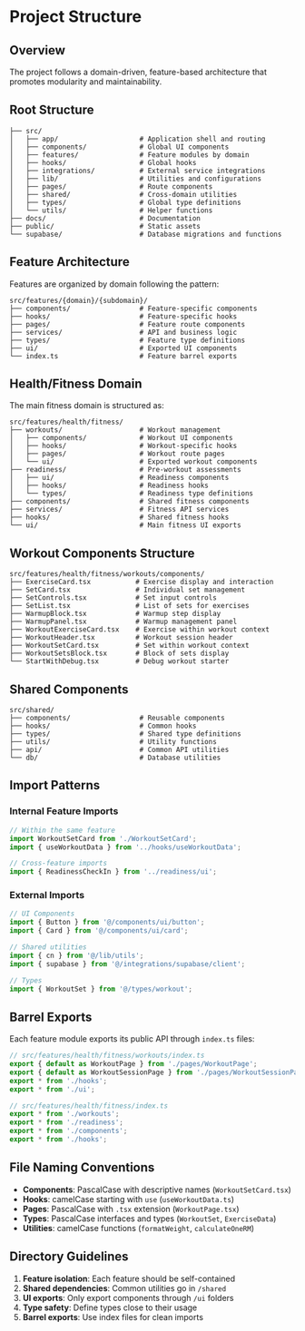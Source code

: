 # Project Structure

## Overview

The project follows a domain-driven, feature-based architecture that promotes modularity and maintainability.

## Root Structure

```
├── src/
│   ├── app/                    # Application shell and routing
│   ├── components/             # Global UI components
│   ├── features/               # Feature modules by domain
│   ├── hooks/                  # Global hooks
│   ├── integrations/           # External service integrations
│   ├── lib/                    # Utilities and configurations
│   ├── pages/                  # Route components
│   ├── shared/                 # Cross-domain utilities
│   ├── types/                  # Global type definitions
│   └── utils/                  # Helper functions
├── docs/                       # Documentation
├── public/                     # Static assets
└── supabase/                   # Database migrations and functions
```

## Feature Architecture

Features are organized by domain following the pattern:

```
src/features/{domain}/{subdomain}/
├── components/                 # Feature-specific components
├── hooks/                      # Feature-specific hooks
├── pages/                      # Feature route components
├── services/                   # API and business logic
├── types/                      # Feature type definitions
├── ui/                         # Exported UI components
└── index.ts                    # Feature barrel exports
```

## Health/Fitness Domain

The main fitness domain is structured as:

```
src/features/health/fitness/
├── workouts/                   # Workout management
│   ├── components/             # Workout UI components
│   ├── hooks/                  # Workout-specific hooks
│   ├── pages/                  # Workout route pages
│   └── ui/                     # Exported workout components
├── readiness/                  # Pre-workout assessments
│   ├── ui/                     # Readiness components
│   ├── hooks/                  # Readiness hooks
│   └── types/                  # Readiness type definitions
├── components/                 # Shared fitness components
├── services/                   # Fitness API services
├── hooks/                      # Shared fitness hooks
└── ui/                         # Main fitness UI exports
```

## Workout Components Structure

```
src/features/health/fitness/workouts/components/
├── ExerciseCard.tsx           # Exercise display and interaction
├── SetCard.tsx                # Individual set management
├── SetControls.tsx            # Set input controls
├── SetList.tsx                # List of sets for exercises
├── WarmupBlock.tsx            # Warmup step display
├── WarmupPanel.tsx            # Warmup management panel
├── WorkoutExerciseCard.tsx    # Exercise within workout context
├── WorkoutHeader.tsx          # Workout session header
├── WorkoutSetCard.tsx         # Set within workout context
├── WorkoutSetsBlock.tsx       # Block of sets display
└── StartWithDebug.tsx         # Debug workout starter
```

## Shared Components

```
src/shared/
├── components/                 # Reusable components
├── hooks/                      # Common hooks
├── types/                      # Shared type definitions
├── utils/                      # Utility functions
├── api/                        # Common API utilities
└── db/                         # Database utilities
```

## Import Patterns

### Internal Feature Imports
```typescript
// Within the same feature
import WorkoutSetCard from './WorkoutSetCard';
import { useWorkoutData } from '../hooks/useWorkoutData';

// Cross-feature imports
import { ReadinessCheckIn } from '../readiness/ui';
```

### External Imports
```typescript
// UI Components
import { Button } from '@/components/ui/button';
import { Card } from '@/components/ui/card';

// Shared utilities
import { cn } from '@/lib/utils';
import { supabase } from '@/integrations/supabase/client';

// Types
import { WorkoutSet } from '@/types/workout';
```

## Barrel Exports

Each feature module exports its public API through `index.ts` files:

```typescript
// src/features/health/fitness/workouts/index.ts
export { default as WorkoutPage } from './pages/WorkoutPage';
export { default as WorkoutSessionPage } from './pages/WorkoutSessionPage';
export * from './hooks';
export * from './ui';

// src/features/health/fitness/index.ts
export * from './workouts';
export * from './readiness';
export * from './components';
export * from './hooks';
```

## File Naming Conventions

- **Components**: PascalCase with descriptive names (`WorkoutSetCard.tsx`)
- **Hooks**: camelCase starting with `use` (`useWorkoutData.ts`)
- **Pages**: PascalCase with `.tsx` extension (`WorkoutPage.tsx`)
- **Types**: PascalCase interfaces and types (`WorkoutSet`, `ExerciseData`)
- **Utilities**: camelCase functions (`formatWeight`, `calculateOneRM`)

## Directory Guidelines

1. **Feature isolation**: Each feature should be self-contained
2. **Shared dependencies**: Common utilities go in `/shared`
3. **UI exports**: Only export components through `/ui` folders
4. **Type safety**: Define types close to their usage
5. **Barrel exports**: Use index files for clean imports